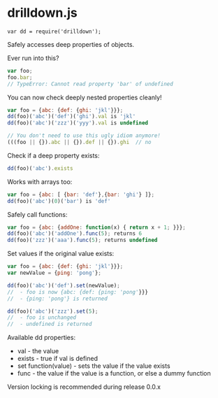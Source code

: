 drilldown.js
============
`var dd = require('drilldown');`

Safely accesses deep properties of objects.

Ever run into this?
```JavaScript
var foo;
foo.bar;
// TypeError: Cannot read property 'bar' of undefined
```

You can now check deeply nested properties cleanly!
```JavaScript
var foo = {abc: {def: {ghi: 'jkl'}}};
dd(foo)('abc')('def')('ghi').val is 'jkl'
dd(foo)('abc')('zzz')('yyy').val is undefined

// You don't need to use this ugly idiom anymore!
(((foo || {}).abc || {}).def || {}).ghi  // no
```

Check if a deep property exists:
```JavaScript
dd(foo)('abc').exists
```

Works with arrays too:
```JavaScript
var foo = {abc: [ {bar: 'def'},{bar: 'ghi'} ]};
dd(foo)('abc')(0)('bar') is 'def'
```

Safely call functions:
```JavaScript
var foo = {abc: {addOne: function(x) { return x + 1; }}};
dd(foo)('abc')('addOne').func(5); returns 6
dd(foo)('zzz')('aaa').func(5); returns undefined
```

Set values if the original value exists:
```JavaScript
var foo = {abc: {def: {ghi: 'jkl'}}};
var newValue = {ping: 'pong'};

dd(foo)('abc')('def').set(newValue);
//  - foo is now {abc: {def: {ping: 'pong'}}}
//  - {ping: 'pong'} is returned

dd(foo)('abc')('zzz').set(5);
//  - foo is unchanged
//  - undefined is returned
```

Available dd properties:
 * val - the value
 * exists - true if val is defined
 * set function(value) - sets the value if the value exists
 * func - the value if the value is a function, or else a dummy function

Version locking is recommended during release 0.0.x
